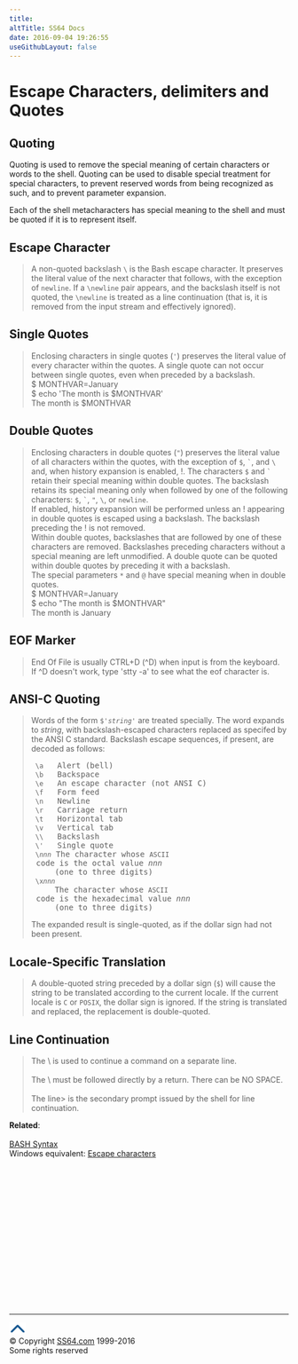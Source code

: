 ```yaml
---
title:
altTitle: SS64 Docs
date: 2016-09-04 19:26:55
useGithubLayout: false
---
```

<!-- #EndLibraryItem --><h1>Escape Characters, delimiters and Quotes</h1>
<h2>Quoting</h2>
<p>Quoting is used to remove the special meaning of certain characters or words to the shell. Quoting can be used to disable special treatment for special characters, 
to prevent reserved words from being recognized as such, and to prevent parameter expansion. </p>
<p>Each of the shell metacharacters has special meaning to the shell and must be quoted if it is to represent itself.</p>
<h2>Escape Character</h2>
<blockquote>
<p>A non-quoted backslash <code>\</code> is the Bash escape character. It preserves the literal value of the next character that follows, with the exception of 
<code>newline</code>. If a <code>\newline</code> pair appears, and the backslash itself is not quoted, the <code>\newline</code> is treated as a line continuation 
(that is, it is removed from the input stream and effectively ignored). </p>
</blockquote>
<h2>Single Quotes</h2>
<blockquote>
<p>Enclosing characters in single quotes (<code>'</code>) preserves the literal value of every character within the quotes. A single quote can not occur between 
single quotes, even when preceded by a backslash. <br>
<span class="code">$ MONTHVAR=January<br>
$ 
echo 'The month is $MONTHVAR'<br>
The month is $MONTHVAR</span></p>
</blockquote>
<h2>Double Quotes</h2>
<blockquote>
<p>Enclosing characters in double quotes (<code>"</code>) preserves the literal value of all characters within the quotes, with the exception of <code>$</code>, 
<code>`</code>, and <code>\</code> and, when history expansion is enabled, <span class="code">!</span>.  The characters <code>$</code> and <code>`</code> retain their special meaning within double quotes. The backslash 
retains its special meaning only when followed by one of the following characters: <code>$</code>, <code>`</code>, <code>"</code>, <code>\</code>, or <code>newline</code>.<br>
If enabled, history expansion will be performed unless an <span class="code">!</span> appearing in double quotes is escaped using a backslash. The backslash preceding the <span class="code">!</span> is not removed. <br>
Within double quotes, backslashes that are followed by one of these characters are removed. Backslashes preceding characters without a special meaning are 
left unmodified. A double quote can be quoted within double quotes by preceding it with a backslash.<br>
The special parameters <code>*</code> and <code>@</code> have special meaning when in double quotes.<br> 
<span class="code">$ MONTHVAR=January </span><br>
<span class="code">$ echo "The month is $MONTHVAR"<br>
The month is January</span><b><br>
</b></p>
</blockquote>
<h2>EOF Marker</h2>
<blockquote>
<p>End Of File is usually CTRL+D (^D) when input is from the keyboard. <br>
If ^D doesn't work, type 'stty -a' to see what the eof character is.</p>
</blockquote>
<h2>ANSI-C Quoting</h2>
<blockquote>
<p>Words of the form <code>$'<var>string</var>'</code> are treated specially. The word expands to <var>string</var>, with backslash-escaped characters replaced as specifed by the ANSI C standard. Backslash escape sequences, if present, are decoded as follows: </p>
<pre><code> \a</code>   Alert (bell) 
<code> \b</code>   Backspace 
<code> \e</code>   An escape character (not ANSI C) 
<code> \f</code>   Form feed 
<code> \n</code>   Newline 
<code> \r</code>   Carriage return 
<code> \t</code>   Horizontal tab 
<code> \v</code>   Vertical tab 
<code> \\</code>   Backslash 
<code> \'</code>   Single quote 
<code> \<var>nnn</var></code> The character whose <code>ASCII</code> code is the octal value <var>nnn</var> 
     (one to three digits) 
<code> \x<var>nnn</var></code> 
     The character whose <code>ASCII</code> code is the hexadecimal value <var>nnn</var> 
     (one to three digits) </pre>
<p>The expanded result is single-quoted, as if the dollar sign had not been present. 
</p>
</blockquote>
<h2>Locale-Specific Translation</h2>
<blockquote>
<p>A double-quoted string preceded by a dollar sign (<code>$</code>) will cause the string to be translated according to the current locale. If the current 
locale is <code>C</code> or <code>POSIX</code>, the dollar sign is ignored. If the string is translated and replaced, the replacement is double-quoted.</p>
</blockquote>
<h2> Line Continuation</h2>
<blockquote>
<p>The \ is used to continue a command on a separate line.<br>
<br>
The \ must be followed directly by a return. There can be NO SPACE.<br>
<br>
The line&gt; is the secondary prompt issued by the shell for line continuation.</p>
</blockquote>
<p> 
<b>Related</b>:<br>
<br>
<a href="syntax.html">BASH Syntax</a><br>
Windows equivalent:
<a href="../nt/syntax-esc.html">Escape characters</a>
</p><!-- #BeginLibraryItem "/Library/foot_bash.lbi" --><p>
<!-- bash300 -->
<ins class="adsbygoogle" style="display:inline-block;width:300px;height:250px" data-ad-client="ca-pub-6140977852749469" data-ad-slot="4615356305"></ins>
<script>
(adsbygoogle = window.adsbygoogle || []).push({});
</script></p>
<hr>
<div id="bl" class="footer"><a href="syntax-quoting.html#"><img src="../images/top.png" width="30" height="22" alt="Back to the Top"></a></div>
<div id="br" class="footer, tagline">© Copyright <a href="http://ss64.com/">SS64.com</a> 1999-2016<br>
Some rights reserved</div><!-- #EndLibraryItem -->
